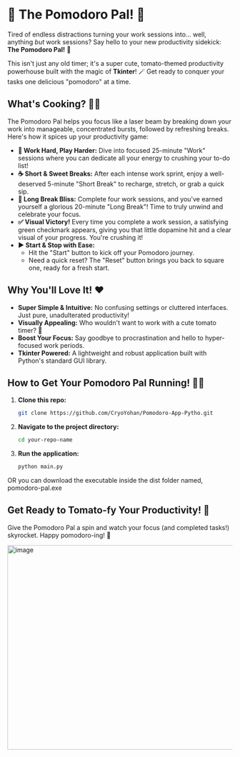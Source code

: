 # 🍅 The Pomodoro Pal! 🚀

Tired of endless distractions turning your work sessions into… well, anything *but* work sessions? Say hello to your new productivity sidekick: **The Pomodoro Pal!** 🎉

This isn't just any old timer; it's a super cute, tomato-themed productivity powerhouse built with the magic of **Tkinter**! 🪄 Get ready to conquer your tasks one delicious "pomodoro" at a time.

## What's Cooking? 🧑‍🍳

The Pomodoro Pal helps you focus like a laser beam by breaking down your work into manageable, concentrated bursts, followed by refreshing breaks. Here's how it spices up your productivity game:

* **🍅 Work Hard, Play Harder:** Dive into focused 25-minute "Work" sessions where you can dedicate all your energy to crushing your to-do list!
* **☕ Short & Sweet Breaks:** After each intense work sprint, enjoy a well-deserved 5-minute "Short Break" to recharge, stretch, or grab a quick sip.
* **🎉 Long Break Bliss:** Complete four work sessions, and you've earned yourself a glorious 20-minute "Long Break"! Time to truly unwind and celebrate your focus.
* **✅ Visual Victory!** Every time you complete a work session, a satisfying green checkmark appears, giving you that little dopamine hit and a clear visual of your progress. You're crushing it!
* **▶️ Start & Stop with Ease:**
    * Hit the "Start" button to kick off your Pomodoro journey.
    * Need a quick reset? The "Reset" button brings you back to square one, ready for a fresh start.

## Why You'll Love It! ❤️

* **Super Simple & Intuitive:** No confusing settings or cluttered interfaces. Just pure, unadulterated productivity!
* **Visually Appealing:** Who wouldn't want to work with a cute tomato timer? 🍅
* **Boost Your Focus:** Say goodbye to procrastination and hello to hyper-focused work periods.
* **Tkinter Powered:** A lightweight and robust application built with Python's standard GUI library.

## How to Get Your Pomodoro Pal Running! 🏃‍♀️

1.  **Clone this repo:**
    ```bash
    git clone https://github.com/CryoYohan/Pomodoro-App-Pytho.git
    ```
  
2.  **Navigate to the project directory:**
    ```bash
    cd your-repo-name
    ```
3.  **Run the application:**
    ```bash
    python main.py
    ```
   OR you can download the executable inside the dist folder named, pomodoro-pal.exe
## Get Ready to Tomato-fy Your Productivity! 🚀

Give the Pomodoro Pal a spin and watch your focus (and completed tasks!) skyrocket. Happy pomodoro-ing! 🌟

<img width="505" height="458" alt="image" src="https://github.com/user-attachments/assets/d55b7317-1e57-4cbb-95ed-ce98bb058abf" />

